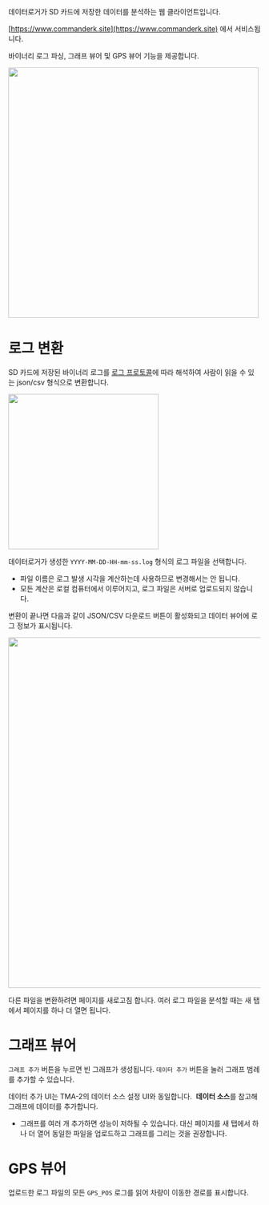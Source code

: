 데이터로거가 SD 카드에 저장한 데이터를 분석하는 웹 클라이언트입니다.

[https://www.commanderk.site](https://www.commanderk.site) 에서 서비스됩니다.

바이너리 로그 파싱, 그래프 뷰어 및 GPS 뷰어 기능을 제공합니다.

<img src='https://www.commanderk.site/assets/readme/3-1.jpeg' style='width:500px'>

# 로그 변환

SD 카드에 저장된 바이너리 로그를 [로그 프로토콜](https://github.com/commanderk9826/KDL-distribution/wiki/로그-프로토콜)에 따라 해석하여 사람이 읽을 수 있는 json/csv 형식으로 변환합니다.

<img src='https://www.commanderk.site/assets/readme/3-2.png' width="300px" height="310px">

데이터로거가 생성한 `YYYY-MM-DD-HH-mm-ss.log` 형식의 로그 파일을 선택합니다.

- 파일 이름은 로그 발생 시각을 계산하는데 사용하므로 변경해서는 안 됩니다.
- 모든 계산은 로컬 컴퓨터에서 이루어지고, 로그 파일은 서버로 업로드되지 않습니다.

변환이 끝나면 다음과 같이 JSON/CSV 다운로드 버튼이 활성화되고 데이터 뷰어에 로그 정보가 표시됩니다.

<img src='https://www.commanderk.site/assets/readme/3-3.png' style='width:700px'>

다른 파일을 변환하려면 페이지를 새로고침 합니다. 여러 로그 파일을 분석할 때는 새 탭에서 페이지를 하나 더 열면 됩니다.

# 그래프 뷰어

`그래프 추가` 버튼을 누르면 빈 그래프가 생성됩니다. `데이터 추가` 버튼을 눌러 그래프 범례를 추가할 수 있습니다.

데이터 추가 UI는 TMA-2의 데이터 소스 설정 UI와 동일합니다.  **데이터 소스**를 참고해 그래프에 데이터를 추가합니다.

- 그래프를 여러 개 추가하면 성능이 저하될 수 있습니다. 대신 페이지를 새 탭에서 하나 더 열어 동일한 파일을 업로드하고 그래프를 그리는 것을 권장합니다.

# GPS 뷰어

업로드한 로그 파일의 모든 `GPS_POS` 로그를 읽어 차량이 이동한 경로를 표시합니다.